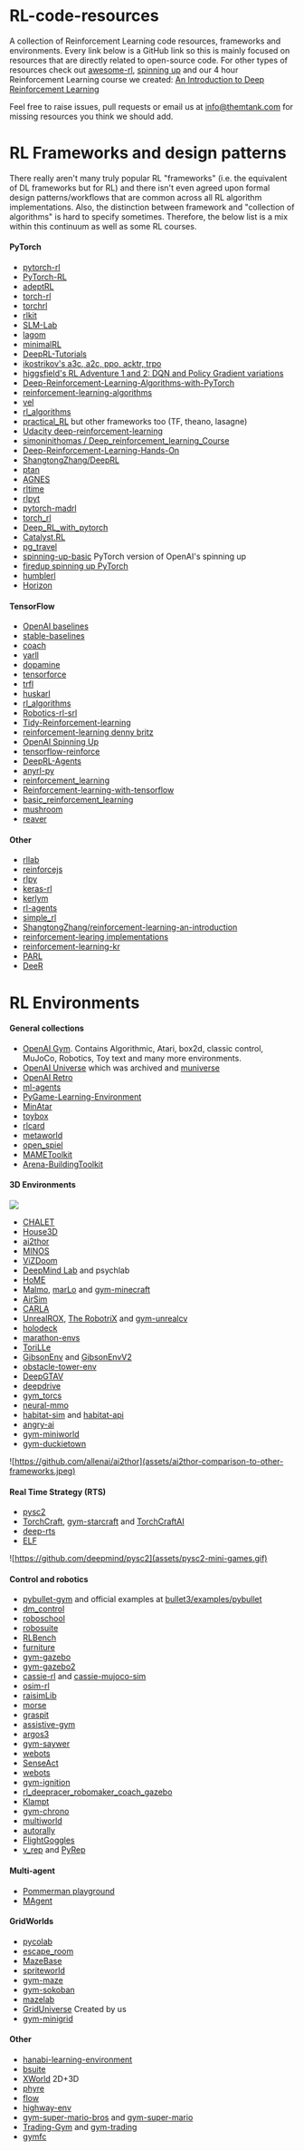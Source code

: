# RL-code-resources

A collection of Reinforcement Learning code resources, frameworks and environments. 
Every link below is a GitHub link so this is mainly focused on resources that are directly related to open-source code.
For other types of resources check out [awesome-rl](https://github.com/aikorea/awesome-rl), 
[spinning up](https://spinningup.openai.com/en/latest/) and our 4 hour Reinforcement Learning course we created: 
[An Introduction to Deep Reinforcement Learning](https://docs.google.com/presentation/d/1d3bxKoUn464ae_WQ2FFiFjmJPlWJI1GOydaDUAqVpJk/)

Feel free to raise issues, pull requests or email us at info@themtank.com for missing resources you think we should add. 

# RL Frameworks and design patterns
There really aren't many truly popular RL "frameworks" (i.e. the equivalent of DL frameworks 
but for RL) and there isn't even agreed upon formal design patterns/workflows that are common across all RL 
algorithm implementations. Also, the distinction between framework and "collection of algorithms" is
 hard to specify sometimes. Therefore, the below list is a mix within this continuum as well as some RL courses. 

#### PyTorch

- [pytorch-rl](https://github.com/navneet-nmk/pytorch-rl)
- [PyTorch-RL](https://github.com/Khrylx/PyTorch-RL)
- [adeptRL](https://github.com/heronsystems/adeptRL)
- [torch-rl](https://github.com/lcswillems/torch-rl)
- [torchrl](https://github.com/activatedgeek/torchrl)
- [rlkit](https://github.com/vitchyr/rlkit)
- [SLM-Lab](https://github.com/kengz/SLM-Lab)
- [lagom](https://github.com/zuoxingdong/lagom)
- [minimalRL](https://github.com/seungeunrho/minimalRL)
- [DeepRL-Tutorials](https://github.com/qfettes/DeepRL-Tutorials)
- [ikostrikov's a3c, a2c, ppo, acktr, trpo](https://github.com/ikostrikov)
- [higgsfield's RL Adventure 1 and 2: DQN and Policy Gradient variations](https://github.com/higgsfield)
- [Deep-Reinforcement-Learning-Algorithms-with-PyTorch](https://github.com/p-christ/Deep-Reinforcement-Learning-Algorithms-with-PyTorch)
- [reinforcement-learning-algorithms](https://github.com/TianhongDai/reinforcement-learning-algorithms)
- [vel](https://github.com/MillionIntegrals/vel)
- [rl_algorithms](https://github.com/medipixel/rl_algorithms)
- [practical_RL](https://github.com/yandexdataschool/Practical_RL) but other frameworks too (TF, theano, lasagne)
- [Udacity deep-reinforcement-learning](https://github.com/udacity/deep-reinforcement-learning) 
- [simoninithomas / Deep_reinforcement_learning_Course](https://github.com/simoninithomas/Deep_reinforcement_learning_Course)
- [Deep-Reinforcement-Learning-Hands-On](https://github.com/PacktPublishing/Deep-Reinforcement-Learning-Hands-On)
- [ShangtongZhang/DeepRL](https://github.com/ShangtongZhang/DeepRL)
- [ptan](https://github.com/Shmuma/ptan)
- [AGNES](https://github.com/rotinov/AGNES)
- [rltime](https://github.com/opherlieber/rltime)
- [rlpyt](https://github.com/astooke/rlpyt)
- [pytorch-madrl](https://github.com/ChenglongChen/pytorch-madrl)
- [torch_rl](https://github.com/jimimvp/torch_rl)
- [Deep_RL_with_pytorch](https://github.com/sungyubkim/Deep_RL_with_pytorch)
- [Catalyst.RL](https://github.com/catalyst-team/catalyst)
- [pg_travel](https://github.com/reinforcement-learning-kr/pg_travel)
- [spinning-up-basic](https://github.com/Kaixhin/spinning-up-basic) PyTorch version of OpenAI's spinning up
- [firedup spinning up PyTorch](https://github.com/kashif/firedup)
- [humblerl](https://github.com/piojanu/humblerl)
- [Horizon](https://github.com/facebookresearch/Horizon)

#### TensorFlow

- [OpenAI baselines](https://github.com/openai/baselines)
- [stable-baselines](https://github.com/hill-a/stable-baselines)
- [coach](https://github.com/NervanaSystems/coach)
- [yarll](https://github.com/arnomoonens/yarll)
- [dopamine](https://github.com/google/dopamine)
- [tensorforce](https://github.com/tensorforce/tensorforce)
- [trfl](https://github.com/deepmind/trfl)
- [huskarl](https://github.com/danaugrs/huskarl)
- [rl_algorithms](https://github.com/DanielTakeshi/rl_algorithms)
- [Robotics-rl-srl](https://github.com/araffin/robotics-rl-srl)
- [Tidy-Reinforcement-learning](https://github.com/sarcturus00/Tidy-Reinforcement-learning)
- [reinforcement-learning denny britz](https://github.com/dennybritz/reinforcement-learning)
- [OpenAI Spinning Up](https://github.com/openai/spinningup)
- [tensorflow-reinforce](https://github.com/yukezhu/tensorflow-reinforce)
- [DeepRL-Agents](https://github.com/awjuliani/DeepRL-Agents)
- [anyrl-py](https://github.com/unixpickle/anyrl-py)
- [reinforcement_learning](https://github.com/yrlu/reinforcement_learning)
- [Reinforcement-learning-with-tensorflow](https://github.com/MorvanZhou/Reinforcement-learning-with-tensorflow)
- [basic_reinforcement_learning](https://github.com/vmayoral/basic_reinforcement_learning)
- [mushroom](https://github.com/AIRLab-POLIMI/mushroom)
- [reaver](https://github.com/inoryy/reaver)

#### Other

- [rllab](https://github.com/rll/rllab)
- [reinforcejs](https://github.com/karpathy/reinforcejs)
- [rlpy](https://github.com/rlpy/rlpy)
- [keras-rl](https://github.com/keras-rl/keras-rl)
- [kerlym](https://github.com/osh/kerlym)
- [rl-agents](https://github.com/eleurent/rl-agents)
- [simple_rl](https://github.com/david-abel/simple_rl)
- [ShangtongZhang/reinforcement-learning-an-introduction](https://github.com/ShangtongZhang/reinforcement-learning-an-introduction)
- [reinforcement-learing implementations](https://github.com/rlcode/reinforcement-learning)
- [reinforcement-learning-kr](https://github.com/rlcode/reinforcement-learning-kr)
- [PARL](https://github.com/PaddlePaddle/PARL)
- [DeeR](https://github.com/VinF/deer)

# RL Environments

#### General collections
- [OpenAI Gym](https://github.com/openai/gym). Contains Algorithmic, Atari, box2d, classic control, 
MuJoCo, Robotics, Toy text and many more environments.
- [OpenAI Universe](https://github.com/openai/universe) which was archived and [muniverse](https://github.com/unixpickle/muniverse)
- [OpenAI Retro](https://github.com/openai/retro)
- [ml-agents](https://github.com/Unity-Technologies/ml-agents)
- [PyGame-Learning-Environment](https://github.com/ntasfi/PyGame-Learning-Environment)
- [MinAtar](https://github.com/kenjyoung/MinAtar)
- [toybox](https://github.com/KDL-umass/Toybox)
- [rlcard](https://github.com/datamllab/rlcard)
- [metaworld](https://github.com/rlworkgroup/metaworld)
- [open_spiel](https://github.com/deepmind/open_spiel)
- [MAMEToolkit](https://github.com/M-J-Murray/MAMEToolkit)
- [Arena-BuildingToolkit](https://github.com/YuhangSong/Arena-BuildingToolkit)

#### 3D Environments
![](assets/ULTIMATE-COLLAGE-GIF-3D-ENVS.gif)

- [CHALET](https://github.com/clic-lab/chalet)
- [House3D](https://github.com/facebookresearch/house3d)
- [ai2thor](https://github.com/allenai/ai2thor)
- [MINOS](https://github.com/minosworld/minos)
- [ViZDoom](https://github.com/mwydmuch/ViZDoom)
- [DeepMind Lab](https://github.com/deepmind/lab) and psychlab
- [HoME](https://github.com/HoME-Platform/home-platform)
- [Malmo](https://github.com/Microsoft/malmo), [marLo](https://github.com/crowdAI/marLo) and [gym-minecraft](https://github.com/tambetm/gym-minecraft)
- [AirSim](https://github.com/Microsoft/AirSim)
- [CARLA](https://github.com/carla-simulator/carla)
- [UnrealROX](https://github.com/3dperceptionlab/unrealrox), [The RobotriX](https://github.com/3dperceptionlab/therobotrix) and [gym-unrealcv](https://github.com/zfw1226/gym-unrealcv)
- [holodeck](https://github.com/BYU-PCCL/holodeck)
- [marathon-envs](https://github.com/Unity-Technologies/marathon-envs)
- [ToriLLe](https://github.com/Miffyli/ToriLLE)
- [GibsonEnv](https://github.com/StanfordVL/GibsonEnv) and [GibsonEnvV2](https://github.com/StanfordVL/GibsonEnvV2)
- [obstacle-tower-env](https://github.com/Unity-Technologies/obstacle-tower-env)
- [DeepGTAV](https://github.com/aitorzip/DeepGTAV)
- [deepdrive](https://github.com/deepdrive/deepdrive)
- [gym_torcs](https://github.com/ugo-nama-kun/gym_torcs)
- [neural-mmo](https://github.com/openai/neural-mmo)
- [habitat-sim](https://github.com/facebookresearch/habitat-sim) and [habitat-api](https://github.com/facebookresearch/habitat-api)
- [angry-ai](https://github.com/mbaske/angry-ai)
- [gym-miniworld](https://github.com/maximecb/gym-miniworld)
- [gym-duckietown](https://github.com/duckietown/gym-duckietown)

![https://github.com/allenai/ai2thor](assets/ai2thor-comparison-to-other-frameworks.jpeg)

#### Real Time Strategy (RTS)
- [pysc2](https://github.com/deepmind/pysc2)
- [TorchCraft](https://github.com/TorchCraft/TorchCraft), [gym-starcraft](https://github.com/alibaba/gym-starcraft) and [TorchCraftAI](https://github.com/TorchCraft/TorchCraftAI)
- [deep-rts](https://github.com/cair/deep-rts)
- [ELF](https://github.com/facebookresearch/ELF)

![https://github.com/deepmind/pysc2](assets/pysc2-mini-games.gif)

#### Control and robotics
- [pybullet-gym](https://github.com/benelot/pybullet-gym) and official examples at [bullet3/examples/pybullet](https://github.com/bulletphysics/bullet3/tree/master/examples/pybullet) 
- [dm_control](https://github.com/deepmind/dm_control)
- [roboschool](https://github.com/openai/roboschool)
- [robosuite](https://github.com/StanfordVL/robosuite)
- [RLBench](https://github.com/stepjam/RLBench)
- [furniture](https://github.com/clvrai/furniture)
- [gym-gazebo](https://github.com/erlerobot/gym-gazebo)
- [gym-gazebo2](https://github.com/AcutronicRobotics/gym-gazebo2/tree/9f523d9d275ce7c3d002e3978eeb1d64d81cfbce)
- [cassie-rl](https://github.com/p-morais/cassie-rl) and [cassie-mujoco-sim](https://github.com/osudrl/cassie-mujoco-sim)
- [osim-rl](https://github.com/stanfordnmbl/osim-rl)
- [raisimLib](https://github.com/leggedrobotics/raisimLib)
- [morse](https://github.com/morse-simulator/morse)
- [graspit](https://github.com/graspit-simulator/graspit)
- [assistive-gym](https://github.com/Healthcare-Robotics/assistive-gym)
- [argos3](https://github.com/ilpincy/argos3)
- [gym-saywer](https://github.com/rlworkgroup/gym-sawyer)
- [webots](https://github.com/omichel/webots)
- [SenseAct](https://github.com/kindredresearch/SenseAct)
- [webots](https://github.com/cyberbotics/webots)
- [gym-ignition](https://github.com/robotology/gym-ignition)
- [rl_deepracer_robomaker_coach_gazebo](https://github.com/awslabs/amazon-sagemaker-examples/tree/master/reinforcement_learning/rl_deepracer_robomaker_coach_gazebo)
- [Klampt](https://github.com/krishauser/Klampt)
- [gym-chrono](https://github.com/projectchrono/gym-chrono)
- [multiworld](https://github.com/vitchyr/multiworld)
- [autorally](https://github.com/autorally/autorally)
- [FlightGoggles](https://github.com/mit-fast/FlightGoggles)
- [v_rep](https://github.com/CoppeliaRobotics/v_rep) and [PyRep](https://github.com/stepjam/PyRep)

#### Multi-agent
- [Pommerman playground](https://github.com/MultiAgentLearning/playground)
- [MAgent](https://github.com/geek-ai/MAgent)

#### GridWorlds
- [pycolab](https://github.com/deepmind/pycolab)
- [escape_room](https://github.com/LARG/escape_room)
- [MazeBase](https://github.com/facebook/MazeBase)
- [spriteworld](https://github.com/deepmind/spriteworld)
- [gym-maze](https://github.com/MattChanTK/gym-maze)
- [gym-sokoban](https://github.com/mpSchrader/gym-sokoban)
- [mazelab](https://github.com/zuoxingdong/mazelab)
- [GridUniverse](https://github.com/TheMTank/GridUniverse) Created by us
- [gym-minigrid](https://github.com/maximecb/gym-minigrid/)

#### Other
- [hanabi-learning-environment](https://github.com/deepmind/hanabi-learning-environment)
- [bsuite](https://github.com/deepmind/bsuite)
- [XWorld](https://github.com/PaddlePaddle/XWorld) 2D+3D
- [phyre](https://github.com/facebookresearch/phyre)
- [flow](https://github.com/flow-project/flow)
- [highway-env](https://github.com/eleurent/highway-env)
- [gym-super-mario-bros](https://github.com/Kautenja/gym-super-mario-bros) and [gym-super-mario](https://github.com/ppaquette/gym-super-mario)
- [Trading-Gym](https://github.com/thedimlebowski/Trading-Gym) and [gym-trading](https://github.com/hackthemarket/gym-trading)
- [gymfc](https://github.com/wil3/gymfc)
